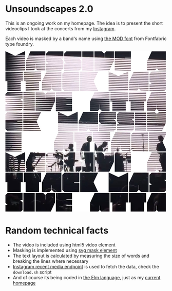 # Unsoundscapes 2.0

This is an ongoing work on my homepage. The idea is to present the short videoclips I took
at the concerts from my [Instagram](https://www.instagram.com/unsoundscapes/).

Each video is masked by a band's name using [the MOD font](http://www.fontfabric.com/mod-font/)
from Fontfabric type foundry.

![Screenshot](screenshot.jpg)

# Random technical facts

* The video is included using html5 video element
* Masking is implemented using
  [svg mask element](https://developer.mozilla.org/en/docs/Web/SVG/Element/mask)
* The text layout is calculated by measuring the size of words
  and breaking the lines where necessary
* [Instagram recent media endpoint](https://www.instagram.com/developer/endpoints/users/#get_users_media_recent_self)
  is used to fetch the data, check the `download.sh` script
* And of course its being coded in [the Elm language](http://elm-lang.org/),
  just as my [current homepage](https://github.com/w0rm/elm-unsoundscapes)
